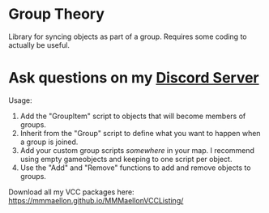 # Group Theory

Library for syncing objects as part of a group. Requires some coding to actually be useful.

# Ask questions on my [Discord Server](https://discord.gg/S5sDC4PnFp)

Usage:
1. Add the "GroupItem" script to objects that will become members of groups.
2. Inherit from the "Group" script to define what you want to happen when a group is joined.
3. Add your custom group scripts *somewhere* in your map. I recommend using empty gameobjects and keeping to one script per object.
4. Use the "Add" and "Remove" functions to add and remove objects to groups.

Download all my VCC packages here: <https://mmmaellon.github.io/MMMaellonVCCListing/>
